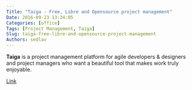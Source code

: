 ```yaml
---
Title: "Taiga - Free, Libre and Opensource project management"
Date: 2016-09-23 13:34:05
Categories: [office]
Tags: [Project Management, Taiga]
Slug: taiga-free-libre-and-opensource-project-management
Authors: sedlav
---
```


**Taiga** is a project management platform for agile developers &amp; designers and project managers who want a beautiful tool that makes work truly enjoyable.

[Link](https://taiga.io/)
